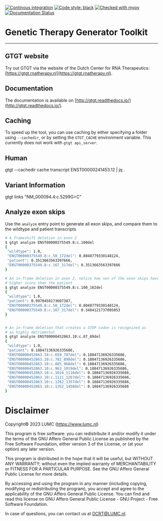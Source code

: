 [![Continous integration](https://github.com/DCRT-LUMC/GTGT/actions/workflows/ci.yml/badge.svg)](https://github.com/DCRT-LUMC/GTGT/actions/workflows/ci.yml)
[![Code style: black](https://img.shields.io/badge/code%20style-black-000000.svg)](https://github.com/psf/black)
[![Checked with mypy](http://www.mypy-lang.org/static/mypy_badge.svg)](http://mypy-lang.org/)
[![Documentation Status](https://readthedocs.org/projects/gtgt/badge/?version=latest)](https://gtgt.readthedocs.io/en/latest/?badge=latest)

# Genetic Therapy Generator Toolkit
------------------------------------------------------------------------
## GTGT website
Try out GTGT via the website of the Dutch Center for RNA Therapeutics:
[https://gtgt.rnatherapy.nl](https://gtgt.rnatherapy.nl).

## Documentation
The documentation is available on [http://gtgt.readthedocs.io/](http://gtgt.readthedocs.io/).

## Caching
To speed up the tool, you can use caching by either specifying a folder using `--cachedir`, or by setting the `GTGT_CACHE` environment variable. This currently does not work with `gtgt api_server`.

## Human
gtgt --cachedir cache transcript ENST00000241453.12 | jq .


## Variant Information
gtgt links "NM_000094.4:c.5299G>C"

## Analyze exon skips
Use the `analyze` entry point to generate all exon skips, and compare them to the wildtype and patient transcripts

```bash
# A frameshift deletion in exon 2
$ gtgt analyze ENST00000375549.8:c.100del
{
 "wildtype": 1.0,
 "ENST00000375549.8:c.50_172del": 0.8048779330148124,
 "patient": 0.3513663563397666,
 "ENST00000375549.8:c.167_317del": 0.3513663563397666
}

# An in-frame deletion in exon 2, notice how non of the exon skips have a
# higher score than the patient
$ gtgt analyze ENST00000375549.8:c.100_102del
{
 "wildtype": 1.0,
 "patient": 0.9970458173607387,
 "ENST00000375549.8:c.50_172del": 0.8048779330148124,
 "ENST00000375549.8:c.167_317del": 0.3484121737005053
}


# An in-frame deletion that creates a STOP codon is recognized as
# as highly detrimental
$ gtgt analyze ENST00000452863.10:c.87_89del
{
 "wildtype": 1.0,
 "patient": 0.18847136926335686,
 "ENST00000452863.10:c.659_787del": 0.18847136926335686,
 "ENST00000452863.10:c.782_890del": 0.18847136926335686,
 "ENST00000452863.10:c.885_968del": 0.18847136926335686,
 "ENST00000452863.10:c.963_1019del": 0.18847136926335686,
 "ENST00000452863.10:c.1014_1116del": 0.18847136926335686,
 "ENST00000452863.10:c.1111_1267del": 0.18847136926335686,
 "ENST00000452863.10:c.1262_1357del": 0.18847136926335686,
 "ENST00000452863.10:c.1352_1450del": 0.18847136926335686
}

```

# Disclaimer
Copyright© 2023 LUMC (https://www.lumc.nl)

This program is free software: you can redistribute it and/or modify it under
the terms of the GNU Affero General Public License as published by the Free
Software Foundation, either version 3 of the License, or (at your option) any
later version.

This program is distributed in the hope that it will be useful, but WITHOUT ANY
WARRANTY; without even the implied warranty of MERCHANTABILITY or FITNESS FOR A
PARTICULAR PURPOSE. See the GNU Affero General Public License for more details.

By accessing and using the program in any manner (including copying, modifying
or redistributing the program), you accept and agree to the applicability of
the GNU Affero General Public License. You can find and read this license on
GNU Affero General Public License - GNU Project - Free Software Foundation.

In case of questions, you can contact us at DCRT@LUMC.nl.
